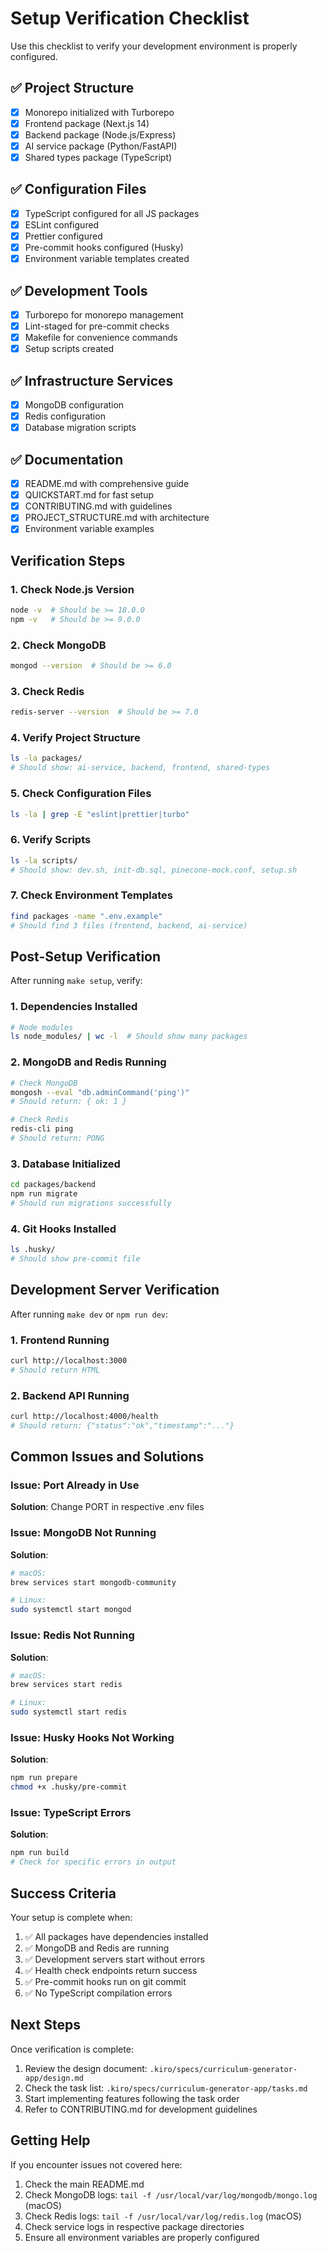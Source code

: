 # Setup Verification Checklist

Use this checklist to verify your development environment is properly configured.

## ✅ Project Structure

- [x] Monorepo initialized with Turborepo
- [x] Frontend package (Next.js 14)
- [x] Backend package (Node.js/Express)
- [x] AI service package (Python/FastAPI)
- [x] Shared types package (TypeScript)

## ✅ Configuration Files

- [x] TypeScript configured for all JS packages
- [x] ESLint configured
- [x] Prettier configured
- [x] Pre-commit hooks configured (Husky)
- [x] Environment variable templates created

## ✅ Development Tools

- [x] Turborepo for monorepo management
- [x] Lint-staged for pre-commit checks
- [x] Makefile for convenience commands
- [x] Setup scripts created

## ✅ Infrastructure Services

- [x] MongoDB configuration
- [x] Redis configuration
- [x] Database migration scripts

## ✅ Documentation

- [x] README.md with comprehensive guide
- [x] QUICKSTART.md for fast setup
- [x] CONTRIBUTING.md with guidelines
- [x] PROJECT_STRUCTURE.md with architecture
- [x] Environment variable examples

## Verification Steps

### 1. Check Node.js Version
```bash
node -v  # Should be >= 18.0.0
npm -v   # Should be >= 9.0.0
```

### 2. Check MongoDB
```bash
mongod --version  # Should be >= 6.0
```

### 3. Check Redis
```bash
redis-server --version  # Should be >= 7.0
```

### 4. Verify Project Structure
```bash
ls -la packages/
# Should show: ai-service, backend, frontend, shared-types
```

### 5. Check Configuration Files
```bash
ls -la | grep -E "eslint|prettier|turbo"
```

### 6. Verify Scripts
```bash
ls -la scripts/
# Should show: dev.sh, init-db.sql, pinecone-mock.conf, setup.sh
```

### 7. Check Environment Templates
```bash
find packages -name ".env.example"
# Should find 3 files (frontend, backend, ai-service)
```

## Post-Setup Verification

After running `make setup`, verify:

### 1. Dependencies Installed
```bash
# Node modules
ls node_modules/ | wc -l  # Should show many packages
```

### 2. MongoDB and Redis Running
```bash
# Check MongoDB
mongosh --eval "db.adminCommand('ping')"
# Should return: { ok: 1 }

# Check Redis
redis-cli ping
# Should return: PONG
```

### 3. Database Initialized
```bash
cd packages/backend
npm run migrate
# Should run migrations successfully
```

### 4. Git Hooks Installed
```bash
ls .husky/
# Should show pre-commit file
```

## Development Server Verification

After running `make dev` or `npm run dev`:

### 1. Frontend Running
```bash
curl http://localhost:3000
# Should return HTML
```

### 2. Backend API Running
```bash
curl http://localhost:4000/health
# Should return: {"status":"ok","timestamp":"..."}
```

## Common Issues and Solutions

### Issue: Port Already in Use
**Solution**: Change PORT in respective .env files

### Issue: MongoDB Not Running
**Solution**: 
```bash
# macOS:
brew services start mongodb-community

# Linux:
sudo systemctl start mongod
```

### Issue: Redis Not Running
**Solution**: 
```bash
# macOS:
brew services start redis

# Linux:
sudo systemctl start redis
```

### Issue: Husky Hooks Not Working
**Solution**:
```bash
npm run prepare
chmod +x .husky/pre-commit
```

### Issue: TypeScript Errors
**Solution**:
```bash
npm run build
# Check for specific errors in output
```

## Success Criteria

Your setup is complete when:

1. ✅ All packages have dependencies installed
2. ✅ MongoDB and Redis are running
3. ✅ Development servers start without errors
4. ✅ Health check endpoints return success
5. ✅ Pre-commit hooks run on git commit
6. ✅ No TypeScript compilation errors

## Next Steps

Once verification is complete:

1. Review the design document: `.kiro/specs/curriculum-generator-app/design.md`
2. Check the task list: `.kiro/specs/curriculum-generator-app/tasks.md`
3. Start implementing features following the task order
4. Refer to CONTRIBUTING.md for development guidelines

## Getting Help

If you encounter issues not covered here:

1. Check the main README.md
2. Check MongoDB logs: `tail -f /usr/local/var/log/mongodb/mongo.log` (macOS)
3. Check Redis logs: `tail -f /usr/local/var/log/redis.log` (macOS)
4. Check service logs in respective package directories
5. Ensure all environment variables are properly configured
